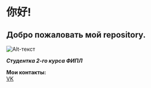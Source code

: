 # 你好!
## Добро пожаловать мой repository.
![Alt-текст](https://www.boredpanda.com/blog/wp-content/uploads/2015/06/pallas-cat-manul-12__880.jpg "Орк")    

***Студентка 2-го курса ФИПЛ***

**Мои контакты:**   
[VK](https://vk.com/trumovi)